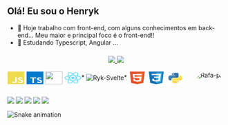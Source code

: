## Olá! Eu sou o Henryk
- 🔭 Hoje trabalho com front-end, com alguns conhecimentos em back-end... Meu maior e principal foco é o front-end!!
- 🌱 Estudando Typescript, Angular ...

###
<div align="center">
  <a href="https://github.com/heenryk">
    <img height="180em" src="https://github-readme-stats.vercel.app/api?username=heenryk&show_icons=true&theme=dracula&include_all_commits=true&count_private=true"/>
    <img height="180em" src="https://github-readme-stats.vercel.app/api/top-langs/?username=heenryk&layout=compact&langs_count=7&theme=dracula"/>
  </a>
</div>
  
<div style="display: inline_block"><br>
  <img align="center" alt="Ryk-Js" height="30" width="40" src="https://raw.githubusercontent.com/devicons/devicon/master/icons/javascript/javascript-plain.svg"/>
  <img align="center" alt="Ryk-Ts" height="30" width="40" src="https://raw.githubusercontent.com/devicons/devicon/master/icons/typescript/typescript-plain.svg"/>
  <img align="center" alt"Ryk-Angular" height="30" width="40" src="https://cdn.jsdelivr.net/gh/devicons/devicon/icons/angularjs/angularjs-original.svg" />
  <img align="center" alt="Ryk-React" height="30" width="40" src="https://raw.githubusercontent.com/devicons/devicon/master/icons/react/react-original.svg"/>*
  <img align="center" alt="Ryk-Svelte" height="30" width="40" src="https://cdn.jsdelivr.net/gh/devicons/devicon/icons/svelte/svelte-original.svg" />*
  <img align="center" alt="Ryk-HTML" height="30" width="40" src="https://raw.githubusercontent.com/devicons/devicon/master/icons/html5/html5-original.svg"/>
  <img align="center" alt="Ryk-CSS" height="30" width="40" src="https://raw.githubusercontent.com/devicons/devicon/master/icons/css3/css3-original.svg"/>
  <img align="center" alt="Ryk-Python" height="30" width="40" src="https://raw.githubusercontent.com/devicons/devicon/master/icons/python/python-original.svg"/>
  <img align="right" alt="Rafa-pic" height="150" style="border-radius:50px;" src="https://c.tenor.com/hQU3ltzIjCsAAAAC/rick-and-morty-heist.gif?width=676&height=676"/>
</div>

##
  
<div>
  <a href="https://www.linkedin.com/in/heenryk" target="_blank"><img src="https://img.shields.io/badge/-LinkedIn-%230077B5?style=for-the-badge&logo=linkedin&logoColor=white" target="_blank"></a>
  <a href="https://instagram.com/henryk.dev" target="_blank"><img src="https://img.shields.io/badge/-Instagram-%23E4405F?style=for-the-badge&logo=instagram&logoColor=white" target="_blank"></a>
  <a href="https://www.twitch.tv/rykgod" target="_blank"><img src="https://img.shields.io/badge/Twitch-9146FF?style=for-the-badge&logo=twitch&logoColor=white" target="_blank"></a>
 <a href="https://twitter.com/hein_ryk" target="_blank"><img src="https://img.shields.io/badge/Twitter-1DA1F2?style=for-the-badge&logo=twitter&logoColor=white" target="_blank"></a> 
  <a href = "mailto:henrykhav@gmail.com"><img src="https://img.shields.io/badge/-Gmail-%23333?style=for-the-badge&logo=gmail&logoColor=white" target="_blank"></a> 
  
  ![Snake animation](https://github.com/heenryk/heenryk/blob/output/github-contribution-grid-snake.svg)
</div>

<!--
**heenryk/heenryk** is a ✨ _special_ ✨ repository because its `README.md` (this file) appears on your GitHub profile.

Here are some ideas to get you started:

- 🔭 I’m currently working on ...
- 🌱 I’m currently learning ...
- 👯 I’m looking to collaborate on ...
- 🤔 I’m looking for help with ...
- 💬 Ask me about ...
- 📫 How to reach me: ...
- 😄 Pronouns: ...
- ⚡ Fun fact: ...
-->

